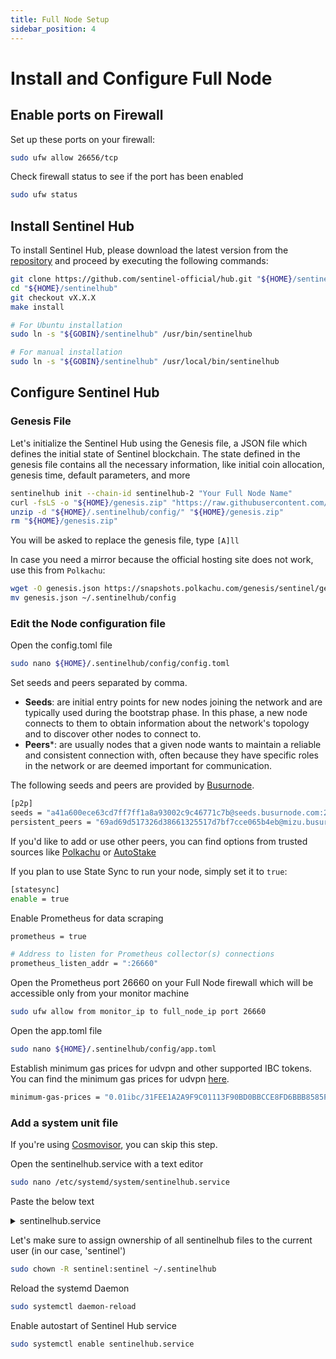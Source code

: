 ```yaml
---
title: Full Node Setup
sidebar_position: 4
---
```


# Install and Configure Full Node

## Enable ports on Firewall

Set up these ports on your firewall:

```bash
sudo ufw allow 26656/tcp
```

Check firewall status to see if the port has been enabled

```bash
sudo ufw status
```

## Install Sentinel Hub

To install Sentinel Hub, please download the latest version from the [repository](https://github.com/sentinel-official/hub/releases) and proceed by executing the following commands:

```bash
git clone https://github.com/sentinel-official/hub.git "${HOME}/sentinelhub"
cd "${HOME}/sentinelhub"
git checkout vX.X.X
make install

# For Ubuntu installation
sudo ln -s "${GOBIN}/sentinelhub" /usr/bin/sentinelhub

# For manual installation
sudo ln -s "${GOBIN}/sentinelhub" /usr/local/bin/sentinelhub
```

## Configure Sentinel Hub

### Genesis File

Let's initialize the Sentinel Hub using the Genesis file, a JSON file which defines the initial state of Sentinel blockchain. The state defined in the genesis file contains all the necessary information, like initial coin allocation, genesis time, default parameters, and more

```bash
sentinelhub init --chain-id sentinelhub-2 "Your Full Node Name"
curl -fsLS -o "${HOME}/genesis.zip" "https://raw.githubusercontent.com/sentinel-official/networks/main/sentinelhub-2/genesis.zip"
unzip -d "${HOME}/.sentinelhub/config/" "${HOME}/genesis.zip"
rm "${HOME}/genesis.zip"
```

You will be asked to replace the genesis file, type `[A]ll`

In case you need a mirror because the official hosting site does not work, use this from `Polkachu`:

```bash
wget -O genesis.json https://snapshots.polkachu.com/genesis/sentinel/genesis.json --inet4-only
mv genesis.json ~/.sentinelhub/config
```

### Edit the Node configuration file

Open the config.toml file

```bash
sudo nano ${HOME}/.sentinelhub/config/config.toml
```

Set seeds and peers separated by comma.

- **Seeds**: are initial entry points for new nodes joining the network and are typically used during the bootstrap phase. In this phase, a new node connects to them to obtain information about the network's topology and to discover other nodes to connect to.
- **Peers***: are usually nodes that a given node wants to maintain a reliable and consistent connection with, often because they have specific roles in the network or are deemed important for communication.

The following seeds and peers are provided by [Busurnode](https://busurnode.com/network/sentinel).

```bash title="${HOME}/.sentinelhub/config/config.toml"
[p2p]
seeds = "a41a600ece63cd7ff7ff1a8a93002c9c46771c7b@seeds.busurnode.com:21056"
persistent_peers = "69ad69d517326d38661325517d7bf7cce065b4eb@mizu.busur.net:21056,f309f97644f084819619c41acdfcd6cf56aebaa3@saki.busur.net:21056,a527530ec76a3aaac8e18af8b6e33ae1f8170210@chie.busur.net:21056"
```

If you'd like to add or use other peers, you can find options from trusted sources like [Polkachu](https://polkachu.com/live_peers/sentinel) or [AutoStake](https://autostake.com/networks/sentinel/)

If you plan to use State Sync to run your node, simply set it to `true`:

```bash
[statesync]
enable = true
```

Enable Prometheus for data scraping

```bash
prometheus = true

# Address to listen for Prometheus collector(s) connections
prometheus_listen_addr = ":26660"
```

Open the Prometheus port 26660 on your Full Node firewall which will be accessible only from your monitor machine

```bash
sudo ufw allow from monitor_ip to full_node_ip port 26660
```

Open the app.toml file

```bash
sudo nano ${HOME}/.sentinelhub/config/app.toml
```

Establish minimum gas prices for udvpn and other supported IBC tokens. You can find the minimum gas prices for udvpn [here](https://raw.githubusercontent.com/sentinel-official/networks/main/sentinelhub-2/minimum-gas-prices.txt).

```bash title="${HOME}/.sentinelhub/config/app.toml"
minimum-gas-prices = "0.01ibc/31FEE1A2A9F9C01113F90BD0BBCCE8FD6BBB8585FAF109A2101827DD1D5B95B8,0.1udvpn,0.01ibc/B1C0DDB14F25279A2026BC8794E12B259F8BDA546A3C5132CCAEE4431CE36783,0.01ibc/ED07A3391A112B175915CD8FAF43A2DA8E4790EDE12566649D0C2F97716B8518,0.01ibc/A8C2D23A1E6F95DA4E48BA349667E322BD7A6C996D8A4AAE8BA72E190F3D1477"
```

### Add a system unit file

If you're using [Cosmovisor](/full-node-setup/upgrades/cosmovisor), you can skip this step.

Open the sentinelhub.service with a text editor

```bash
sudo nano /etc/systemd/system/sentinelhub.service
```

Paste the below text

<details>
<summary>sentinelhub.service</summary>
<p>

```bash title="/etc/systemd/system/sentinelhub.service"
[Unit]
Description=Sentinel Hub Daemon
After=network.target

[Service]
User=sentinel
Type=simple

# For Ubuntu installation
ExecStart=/usr/bin/sentinelhub start
# For Manual installation
ExecStart=/usr/local/bin/sentinelhub start

Restart=on-failure
StartLimitInterval=0
RestartSec=5
LimitNOFILE=1048576
LimitMEMLOCK=2048132

[Install]
WantedBy=multi-user.target
```

</p>
</details>

Let's make sure to assign ownership of all sentinelhub files to the current user (in our case, 'sentinel')

```bash
sudo chown -R sentinel:sentinel ~/.sentinelhub
```

Reload the systemd Daemon

```bash
sudo systemctl daemon-reload
```

Enable autostart of Sentinel Hub service

```bash
sudo systemctl enable sentinelhub.service
```